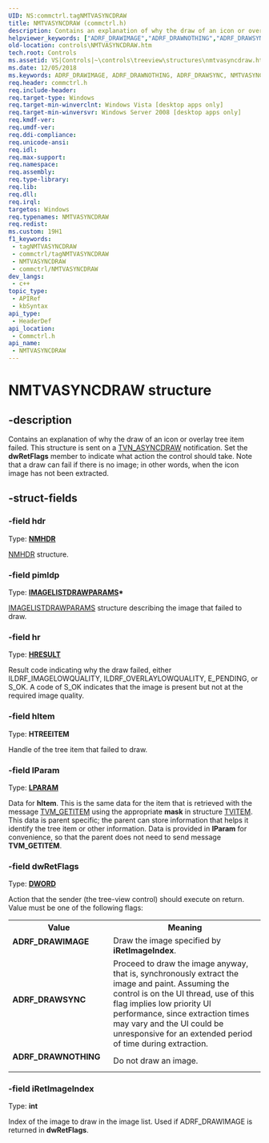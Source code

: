 ```yaml
---
UID: NS:commctrl.tagNMTVASYNCDRAW
title: NMTVASYNCDRAW (commctrl.h)
description: Contains an explanation of why the draw of an icon or overlay tree item failed.
helpviewer_keywords: ["ADRF_DRAWIMAGE","ADRF_DRAWNOTHING","ADRF_DRAWSYNC","NMTVASYNCDRAW","NMTVASYNCDRAW structure [Windows Controls]","_shell_NMTVASYNCDRAW","_shell_NMTVASYNCDRAW_cpp","commctrl/NMTVASYNCDRAW","controls.NMTVASYNCDRAW","controls._shell_NMTVASYNCDRAW"]
old-location: controls\NMTVASYNCDRAW.htm
tech.root: Controls
ms.assetid: VS|Controls|~\controls\treeview\structures\nmtvasyncdraw.htm
ms.date: 12/05/2018
ms.keywords: ADRF_DRAWIMAGE, ADRF_DRAWNOTHING, ADRF_DRAWSYNC, NMTVASYNCDRAW, NMTVASYNCDRAW structure [Windows Controls], _shell_NMTVASYNCDRAW, _shell_NMTVASYNCDRAW_cpp, commctrl/NMTVASYNCDRAW, controls.NMTVASYNCDRAW, controls._shell_NMTVASYNCDRAW
req.header: commctrl.h
req.include-header: 
req.target-type: Windows
req.target-min-winverclnt: Windows Vista [desktop apps only]
req.target-min-winversvr: Windows Server 2008 [desktop apps only]
req.kmdf-ver: 
req.umdf-ver: 
req.ddi-compliance: 
req.unicode-ansi: 
req.idl: 
req.max-support: 
req.namespace: 
req.assembly: 
req.type-library: 
req.lib: 
req.dll: 
req.irql: 
targetos: Windows
req.typenames: NMTVASYNCDRAW
req.redist: 
ms.custom: 19H1
f1_keywords:
 - tagNMTVASYNCDRAW
 - commctrl/tagNMTVASYNCDRAW
 - NMTVASYNCDRAW
 - commctrl/NMTVASYNCDRAW
dev_langs:
 - c++
topic_type:
 - APIRef
 - kbSyntax
api_type:
 - HeaderDef
api_location:
 - Commctrl.h
api_name:
 - NMTVASYNCDRAW
---
```


# NMTVASYNCDRAW structure


## -description

Contains an explanation of why the draw of an icon or overlay tree item failed. This structure is sent on a <a href="/windows/desktop/Controls/tvn-asyncdraw">TVN_ASYNCDRAW</a> notification. Set the <b>dwRetFlags</b> member to indicate what action the control should take. Note that a draw can fail if there is no image; in other words, when the icon image has not been extracted.

## -struct-fields

### -field hdr

Type: <b><a href="/windows/desktop/api/richedit/ns-richedit-nmhdr">NMHDR</a></b>


<a href="/windows/desktop/api/richedit/ns-richedit-nmhdr">NMHDR</a> structure.

### -field pimldp

Type: <b><a href="/windows/desktop/api/commoncontrols/ns-commoncontrols-imagelistdrawparams">IMAGELISTDRAWPARAMS</a>*</b>


<a href="/windows/desktop/api/commoncontrols/ns-commoncontrols-imagelistdrawparams">IMAGELISTDRAWPARAMS</a> structure describing the image that failed to draw.

### -field hr

Type: <b><a href="/windows/desktop/WinProg/windows-data-types">HRESULT</a></b>

Result code indicating why the draw failed, either ILDRF_IMAGELOWQUALITY, ILDRF_OVERLAYLOWQUALITY, E_PENDING, or S_OK. A code of S_OK indicates that the image is present but not at the required image quality.

### -field hItem

Type: <b>HTREEITEM</b>

Handle of the tree item that failed to draw.

### -field lParam

Type: <b><a href="/windows/desktop/WinProg/windows-data-types">LPARAM</a></b>

Data for <b>hItem</b>. This is the same data for the item that is retrieved with the message <a href="/windows/desktop/Controls/tvm-getitem">TVM_GETITEM</a> using the appropriate <b>mask</b> in structure <a href="/windows/desktop/api/commctrl/ns-commctrl-tvitema">TVITEM</a>. This data is parent specific; the parent can store information that helps it identify the tree item or other information. Data is provided in <b>lParam</b> for convenience, so that the parent does not need to send message <b>TVM_GETITEM</b>.

### -field dwRetFlags

Type: <b><a href="/windows/desktop/WinProg/windows-data-types">DWORD</a></b>

Action that the sender (the tree-view control) should execute on return. Value must be one of the following flags:

<table>
<tr>
<th>Value</th>
<th>Meaning</th>
</tr>
<tr>
<td width="40%"><a id="ADRF_DRAWIMAGE"></a><a id="adrf_drawimage"></a><dl>
<dt><b>ADRF_DRAWIMAGE</b></dt>
</dl>
</td>
<td width="60%">
Draw the image specified by <b>iRetImageIndex</b>.

</td>
</tr>
<tr>
<td width="40%"><a id="ADRF_DRAWSYNC"></a><a id="adrf_drawsync"></a><dl>
<dt><b>ADRF_DRAWSYNC</b></dt>
</dl>
</td>
<td width="60%">
Proceed to draw the image anyway, that is, synchronously extract the image and paint. Assuming the control is on the UI thread, use of this flag implies low priority UI performance, since extraction times may vary and the UI could be unresponsive for an extended period of time during extraction.

</td>
</tr>
<tr>
<td width="40%"><a id="ADRF_DRAWNOTHING"></a><a id="adrf_drawnothing"></a><dl>
<dt><b>ADRF_DRAWNOTHING</b></dt>
</dl>
</td>
<td width="60%">
Do not draw an image.

</td>
</tr>
</table>

### -field iRetImageIndex

Type: <b>int</b>

Index of the image to draw in the image list. Used if ADRF_DRAWIMAGE is returned in <b>dwRetFlags</b>.